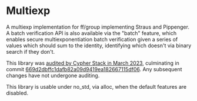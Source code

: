 # Multiexp

A multiexp implementation for ff/group implementing Straus and Pippenger. A
batch verification API is also available via the "batch" feature, which enables
secure multiexponentiation batch verification given a series of values which
should sum to the identity, identifying which doesn't via binary search if they
don't.

This library was
[audited by Cypher Stack in March 2023](https://github.com/serai-dex/serai/raw/e1bb2c191b7123fd260d008e31656d090d559d21/audits/Cypher%20Stack%20crypto%20March%202023/Audit.pdf),
culminating in commit
[669d2dbffc1dafb82a09d9419ea182667115df06](https://github.com/serai-dex/serai/tree/669d2dbffc1dafb82a09d9419ea182667115df06).
Any subsequent changes have not undergone auditing.

This library is usable under no_std, via alloc, when the default features are
disabled.
